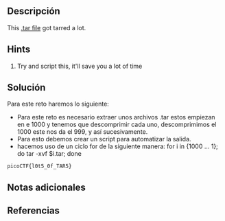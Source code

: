 ## **Descripción**
This [.tar file](https://jupiter.challenges.picoctf.org/static/52084b5ad360b25f9af83933114324e0/1000.tar) got tarred a lot.
## Hints
1. Try and script this, it'll save you a lot of time
## **Solución** 
Para este reto haremos lo siguiente:
- Para este reto es necesario extraer unos archivos .tar estos empiezan en e 1000 y 	tenemos que descomprimir cada uno, descomprimimos el 1000 este nos da el 999, y así sucesivamente.
- Para esto debemos crear un script para automatizar la salida.
- hacemos uso de un ciclo for de la siguiente manera:
		for i in {1000 ... 1}; do tar -xvf $i.tar; done


```
picoCTF{l0t5_0f_TAR5}
```

## **Notas adicionales**

## **Referencias**